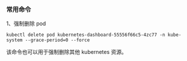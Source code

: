 ### 常用命令
1、强制删除 pod
```
kubectl delete pod kubernetes-dashboard-55556f66c5-4zc77 -n kube-system --grace-period=0 --force
```
该命令也可以用于强制删除其他 kubernetes 资源。